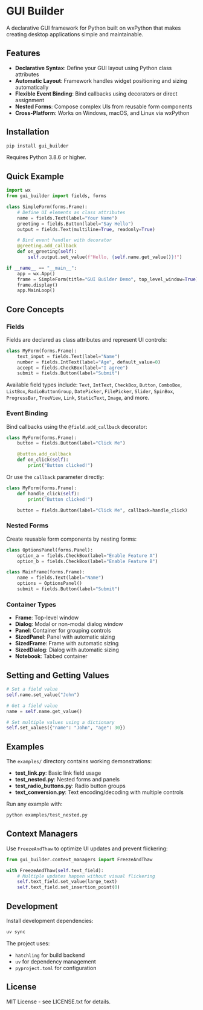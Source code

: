 # GUI Builder

A declarative GUI framework for Python built on wxPython that makes creating desktop applications simple and maintainable.

## Features

- **Declarative Syntax**: Define your GUI layout using Python class attributes
- **Automatic Layout**: Framework handles widget positioning and sizing automatically
- **Flexible Event Binding**: Bind callbacks using decorators or direct assignment
- **Nested Forms**: Compose complex UIs from reusable form components
- **Cross-Platform**: Works on Windows, macOS, and Linux via wxPython

## Installation

```bash
pip install gui_builder
```

Requires Python 3.8.6 or higher.

## Quick Example

```python
import wx
from gui_builder import fields, forms

class SimpleForm(forms.Frame):
    # Define UI elements as class attributes
    name = fields.Text(label="Your Name")
    greeting = fields.Button(label="Say Hello")
    output = fields.Text(multiline=True, readonly=True)

    # Bind event handler with decorator
    @greeting.add_callback
    def on_greeting(self):
        self.output.set_value(f"Hello, {self.name.get_value()}!")

if __name__ == "__main__":
    app = wx.App()
    frame = SimpleForm(title="GUI Builder Demo", top_level_window=True)
    frame.display()
    app.MainLoop()
```

## Core Concepts

### Fields

Fields are declared as class attributes and represent UI controls:

```python
class MyForm(forms.Frame):
    text_input = fields.Text(label="Name")
    number = fields.IntText(label="Age", default_value=0)
    accept = fields.CheckBox(label="I agree")
    submit = fields.Button(label="Submit")
```

Available field types include: `Text`, `IntText`, `CheckBox`, `Button`, `ComboBox`, `ListBox`, `RadioButtonGroup`, `DatePicker`, `FilePicker`, `Slider`, `SpinBox`, `ProgressBar`, `TreeView`, `Link`, `StaticText`, `Image`, and more.

### Event Binding

Bind callbacks using the `@field.add_callback` decorator:

```python
class MyForm(forms.Frame):
    button = fields.Button(label="Click Me")

    @button.add_callback
    def on_click(self):
        print("Button clicked!")
```

Or use the `callback` parameter directly:

```python
class MyForm(forms.Frame):
    def handle_click(self):
        print("Button clicked!")

    button = fields.Button(label="Click Me", callback=handle_click)
```

### Nested Forms

Create reusable form components by nesting forms:

```python
class OptionsPanel(forms.Panel):
    option_a = fields.CheckBox(label="Enable Feature A")
    option_b = fields.CheckBox(label="Enable Feature B")

class MainFrame(forms.Frame):
    name = fields.Text(label="Name")
    options = OptionsPanel()
    submit = fields.Button(label="Submit")
```

### Container Types

- **Frame**: Top-level window
- **Dialog**: Modal or non-modal dialog window
- **Panel**: Container for grouping controls
- **SizedPanel**: Panel with automatic sizing
- **SizedFrame**: Frame with automatic sizing
- **SizedDialog**: Dialog with automatic sizing
- **Notebook**: Tabbed container

## Setting and Getting Values

```python
# Set a field value
self.name.set_value("John")

# Get a field value
name = self.name.get_value()

# Set multiple values using a dictionary
self.set_values({"name": "John", "age": 30})
```

## Examples

The `examples/` directory contains working demonstrations:

- **test_link.py**: Basic link field usage
- **test_nested.py**: Nested forms and panels
- **test_radio_buttons.py**: Radio button groups
- **text_conversion.py**: Text encoding/decoding with multiple controls

Run any example with:
```bash
python examples/test_nested.py
```

## Context Managers

Use `FreezeAndThaw` to optimize UI updates and prevent flickering:

```python
from gui_builder.context_managers import FreezeAndThaw

with FreezeAndThaw(self.text_field):
    # Multiple updates happen without visual flickering
    self.text_field.set_value(large_text)
    self.text_field.set_insertion_point(0)
```

## Development

Install development dependencies:
```bash
uv sync
```

The project uses:
- `hatchling` for build backend
- `uv` for dependency management
- `pyproject.toml` for configuration

## License

MIT License - see LICENSE.txt for details.
